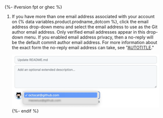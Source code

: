 {%- ifversion fpt or ghec %}
1. If you have more than one email address associated with your account on {% data variables.product.prodname_dotcom %}, click the email address drop-down menu and select the email address to use as the Git author email address. Only verified email addresses appear in this drop-down menu. If you enabled email address privacy, then a no-reply will be the default commit author email address. For more information about the exact form the no-reply email address can take, see "[AUTOTITLE](/account-and-profile/setting-up-and-managing-your-personal-account-on-github/managing-email-preferences/setting-your-commit-email-address)."

    ![Screenshot of a {% data variables.product.prodname_dotcom %} pull request showing a dropdown menu with options to choose the commit author email address. octocat@github.com is selected.](/assets/images/help/repository/choose-commit-email-address.png)
{%- endif %}
